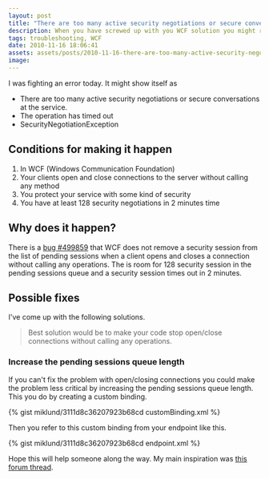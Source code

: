 ```yaml
---
layout: post
title: "There are too many active security negotiations or secure conversations at the service."
description: When you have screwed up with you WCF solution you might run into this problem. Here's how to debug it and find the problem in your code.
tags: troubleshooting, WCF
date: 2010-11-16 18:06:41
assets: assets/posts/2010-11-16-there-are-too-many-active-security-negotiations-or-secure-conversations-at-the-service
image: 
---
```


I was fighting an error today. It might show itself as

* There are too many active security negotiations or secure conversations at the service.
* The operation has timed out
* SecurityNegotiationException

## Conditions for making it happen

1. In WCF (Windows Communication Foundation)
2. Your clients open and close connections to the server without calling any method
3. You protect your service with some kind of security
4. You have at least 128 security negotiations in 2 minutes time

## Why does it happen?

There is a [bug #499859](https://connect.microsoft.com/VisualStudio/feedback/ViewFeedback.aspx?FeedbackID=499859&wa=wsignin1.0) that WCF does not remove a security session from the list of pending sessions when a client opens and closes a connection without calling any operations. The is room for 128 security session in the pending sessions queue and a security session times out in 2 minutes.

## Possible fixes

I've come up with the following solutions.

> Best solution would be to make your code stop open/close connections without calling any operations.

### Increase the pending sessions queue length

If you can't fix the problem with open/closing connections you could make the problem less critical by increasing the pending sessions queue length. This you do by creating a custom binding.

{% gist miklund/3111d8c36207923b68cd customBinding.xml %}

Then you refer to this custom binding from your endpoint like this.

{% gist miklund/3111d8c36207923b68cd endpoint.xml %}

Hope this will help someone along the way. My main inspiration was [this forum thread](http://social.msdn.microsoft.com/Forums/en-US/wcf/thread/a8f82f1d-e824-474e-84ef-b5e9ba7eca18).
